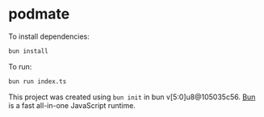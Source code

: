 # podmate

To install dependencies:

```bash
bun install
```

To run:

```bash
bun run index.ts
```

This project was created using `bun init` in bun v[5:0]u8@105035c56. [Bun](https://bun.sh) is a fast all-in-one JavaScript runtime.
